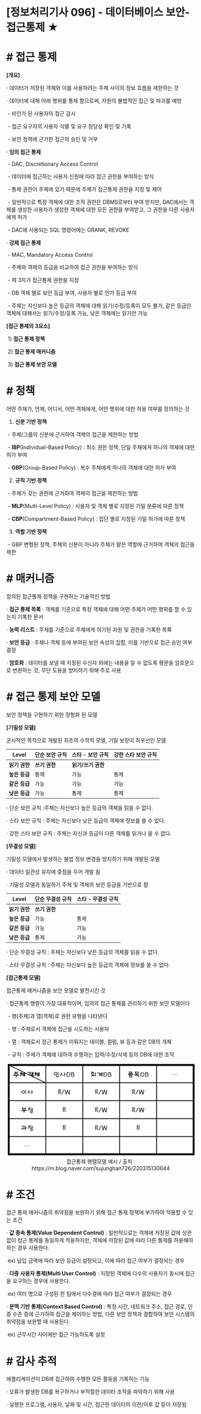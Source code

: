 

# [정보처리기사 096] - 데이터베이스 보안-접근통제 ★



# **# 접근 통제**

**[개요]**

· 데이터가 저장된 객체와 이를 사용하려는 주체 사이의 정보 흐름을 제한하는 것

· 데이터에 대해 아래 행위를 통제 함으로써, 자원의 불법적인 접근 및 파괴를 예방

​    \- 비인가 된 사용자의 접근 감시

​    \- 접근 요구자의 사용자 식별 및 요구 정당성 확인 및 기록

​    \- 보안 정책에 근거한 접근의 승인 및 거부

· **임의 접근 통제**

​    \- DAC, Discretionary Access Control

​    \- 데이터에 접근하는 사용자 신원에 따라 접근 권한을 부여하는 방식

​    \- 통제 권한이 주체에 있기 때문에 주체가 접근통제 권한을 지정 및 제어

​    \- 일반적으로 특정 객체에 대한 조작 권한은 DBMS로부터 부여 받지만, DAC에서는 객체를 생성한 사용자가 생성한 객체에 대한 모든 권한을 부여받고, 그 권한을 다른 사용자에게 허가

​    \- DAC에 사용되는 SQL 명령어에는 GRANK, REVOKE

· **강제 접근 통제**

​    \- MAC, Mandatory Access Control 

​    \- 주체와 객체의 등급을 비교하여 접근 권한을 부여하는 방식

​    \- 제 3자가 접근통제 권한을 지정

​    \- DB 객체 별로 보안 등급 부여, 사용자 별로 인가 등급 부여

​    \- 주체는 자신보다 높은 등급의 객체에 대해 읽기/수정/등록이 모두 불가, 같은 등급인 객체에 대해서는 읽기/수정/등록 가능, 낮은 객체에는 읽기만 가능



**[접근 통제의 3요소]**

​    1) **접근 통제 정책**

​    2) **접근 통제 매커니즘**

​    3) **접근 통제 보안 모델**



# **# 정책**

어떤 주체가, 언제, 어디서, 어떤 객체에게, 어떤 행위에 대한 허용 여부를 정의하는 것



1) **신분 기반 정책**

​    \- 주체/그룹의 신분에 근거하여 객체의 접근을 제한하는 방법

​    \- **IBP**(Individual-Based Policy) : 최소 권한 정책, 단일 주체에게 하나의 객체에 대한 허가 부여

​    \- **GBP**(Group-Based Policy) : 복수 주체에게 하나의 객체에 대한 허가 부여

2) **규칙 기반 정책**

​    \- 주체가 갖는 권한에 근거하여 객체의 접근을 제한하는 방법

​    \- **MLP**(Multi-Level Policy) : 사용자 및 객체 별로 지정된 기밀 분류에 따른 정책

​    \- **CBP**(Compartment-Based Policy) : 집단 별로 지정된 기밀 허가에 따른 정책

3) **역할 기반 정책**

​    \- GBP 변형된 정책, 주체의 신분이 아니라 주체가 맡은 역할에 근거하여 객체의 접근을 제한



# **# 매커니즘**

정의된 접근통제 정책을 구현하는 기술적인 방법



· **접근 통제 목록** : 객체를 기준으로 특정 객체에 대해 어떤 주체가 어떤 행위를 할 수 있는지 기록한 문서

· **능력 리스트** : 주체를 기준으로 주체에게 허가된 자원 및 권한을 기록한 목록

· **보안 등급** : 주체나 객체 등에 부여된 보안 속성의 집합, 이를 기반으로 접근 승인 여부 결정

· **암호화** : 데이터를 보낼 때 지정된 수신자 외에는 내용을 알 수 없도록 평문을 암호문으로 변환하는 것, 무단 도용을 방지하기 위해 주로 사용



# **# 접근 통제 보안 모델**

보안 정책을 구현하기 위한 정형화 된 모델



**[기밀성 모델]**

군사적인 목적으로 개발된 최초의 수학적 모델, 기밀 보장이 최우선인 모델

| **Level**     | **단순 보안 규칙** | **스타 - 보안 규칙** | **강한 스타 보안 규칙** |
| ------------- | ------------------ | -------------------- | ----------------------- |
| **읽기 권한** | **쓰기 권한**      | **읽기/쓰기 권한**   |                         |
| **높은 등급** | 통제               | 가능                 | 통제                    |
| **같은 등급** | 가능               | 가능                 | 가능                    |
| **낮은 등급** | 가능               | 통제                 | 통제                    |

· 단순 보안 규칙 :주체는 자신보다 높은 등급의 객체을 읽을 수 없다.

· 스타 보안 규칙 : 주체는 자신보다 낮은 등급의 객체에 정보를 쓸 수 없다.

· 강한 스타 보안 규칙 : 주체는 자신과 등급이 다른 객체를 읽거나 쓸 수 없다.



**[무결성 모델]**

기밀성 모델에서 발생하는 불법 정보 변경을 방지하기 위해 개발된 모델

· 데이터 일관성 유지에 중점을 두어 개발 됨

· 기밀성 모델과 동일하기 주체 및 객체의 보안 등급을 기반으로 함

| **Level**     | **단순 무결성 규칙** | **스타 - 무결성 규칙** |
| ------------- | -------------------- | ---------------------- |
| **읽기 권한** | **쓰기 권한**        |                        |
| **높은 등급** | 가능                 | 통제                   |
| **같은 등급** | 가능                 | 가능                   |
| **낮은 등급** | 통제                 | 가능                   |

· 단순 무결성 규칙 : 주체는 자신보다 낮은 등급의 객체를 읽을 수 없다.

· 스타 무결성 규칙 : 주체는 자신보다 높은 등급의 객체에 정보를 쓸 수 없다.



**[접근통제 모델]**

접근통제 매커니즘을 보안 모델로 발전시킨 것

· 접근통제 행렬이 가장 대표적이며, 임의의 접근 통제를 관리하기 위한 보안 모델이다

​    \- 행(주체)과 열(객체)로 권한 유형을 나타낸다

​    \- 행 : 주체로서 객체에 접근을 시도하는 사용자

​    \- 열 : 객체로서 접근 통제가 이뤄지는 테이블, 컬럼, 뷰 등과 같은 DB의 개체

​    \- 규칙 : 주체가 객체에 대하여 수행하는 입력/수정/삭제 등의 DB에 대한 조작

<img src='./img/096_01.png'>

<center>접근통제 행렬모델 예시 / 출처 : https://m.blog.naver.com/sujunghan726/220315130644</center>



# **# 조건**

접근 통제 매커니즘의 취약점을 보완하기 위해 접근 통제 정책에 부가하여 적용할 수 있는 조건



· **값 종속 통제(Value Dependent Control)** : 일반적으로는 객체에 저장된 값에 상관없이 접근 통제를 동일하게 적용하지만, 객체에 저장된 값에 따라 다른 통제를 허용해야 하는 경우 사용한다.

​    ex) 납입 금액에 따라 보안 등급이 설정되고, 이에 따라 접근 여부가 결정되는 경우

· **다중 사용자 통제(Multi User Control)** : 지정된 객체에 다수의 사용자가 동시에 접근을 요구하는 경우에 사용한다.

​    ex) 여러 명으로 구성된 한 팀에서 다수결에 따라 접근 여부가 결정되는 경우

· **문맥 기반 통제(Context Based Control)** : 특정 시간, 네트워크 주소, 접근 경로, 인증 수준 증에 근거하여 접근을 제어하는 방법, 다른 보안 정책과 결합하여 보안 시스템의 취약점을 보완할 때 사용된다.

​    ex) 근무시간 사이에만 접근 가능하도록 설정



# **# 감사 추적**

애플리케이션이 DB에 접근하여 수행한 모든 활동을 기록하는 기능

· 오류가 발생한 DB를 복구하거나 부적절한 데이터 조작을 파악하기 위해 사용

· 실행한 프로그램, 사용자, 날짜 및 시간, 접근한 데이터의 이전/이후 값 등이 저장됨